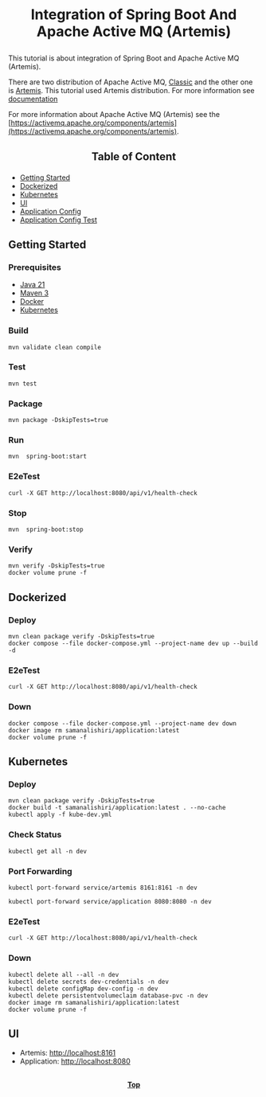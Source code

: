 # <p align="center">Integration of Spring Boot And Apache Active MQ (Artemis)</p>

<p align="justify">

This tutorial is about integration of Spring Boot and Apache Active MQ (Artemis).

</p>

<p align="justify">

There are two distribution of Apache Active MQ, [Classic](https://activemq.apache.org/components/classic/) and the other
one is [Artemis](https://activemq.apache.org/components/artemis/). This tutorial used Artemis distribution. For more
information
see [documentation](https://activemq.apache.org/components/artemis/documentation/latest/spring-integration.html)

For more information about Apache Active MQ (Artemis)  see
the [https://activemq.apache.org/components/artemis](https://activemq.apache.org/components/artemis).

</p>

## <p align="center"> Table of Content </p>

* [Getting Started](#getting-started)
* [Dockerized](#dockerized)
* [Kubernetes](#kubernetes)
* [UI](#ui )
* [Application Config](#application-config)
* [Application Config Test](#application-config-test)

## Getting Started

### Prerequisites

* [Java 21](https://www.oracle.com/java/technologies/downloads)
* [Maven 3](https://maven.apache.org/index.html)
* [Docker](https://www.docker.com)
* [Kubernetes](https://kubernetes.io)

### Build

```shell
mvn validate clean compile 
```

### Test

```shell
mvn test
```

### Package

```shell
mvn package -DskipTests=true
```

### Run

```shell
mvn  spring-boot:start
```

### E2eTest

```shell
curl -X GET http://localhost:8080/api/v1/health-check
```

### Stop

```shell
mvn  spring-boot:stop
```

### Verify

```shell
mvn verify -DskipTests=true
docker volume prune -f
```

## Dockerized

### Deploy

```shell
mvn clean package verify -DskipTests=true
docker compose --file docker-compose.yml --project-name dev up --build -d
```

### E2eTest

```shell
curl -X GET http://localhost:8080/api/v1/health-check
```

### Down

```shell
docker compose --file docker-compose.yml --project-name dev down
docker image rm samanalishiri/application:latest
docker volume prune -f
```

## Kubernetes

### Deploy

```shell
mvn clean package verify -DskipTests=true
docker build -t samanalishiri/application:latest . --no-cache
kubectl apply -f kube-dev.yml
```

### Check Status

```shell
kubectl get all -n dev
```

### Port Forwarding

```shell
kubectl port-forward service/artemis 8161:8161 -n dev
```

```shell
kubectl port-forward service/application 8080:8080 -n dev
```

### E2eTest

```shell
curl -X GET http://localhost:8080/api/v1/health-check
```

### Down

```shell
kubectl delete all --all -n dev
kubectl delete secrets dev-credentials -n dev
kubectl delete configMap dev-config -n dev
kubectl delete persistentvolumeclaim database-pvc -n dev
docker image rm samanalishiri/application:latest
docker volume prune -f
```

## UI

* Artemis: [http://localhost:8161](http://localhost:8161)
* Application: [http://localhost:8080](http://localhost:8080)

##

**<p align="center"> [Top](#integration-of-spring-boot-and-apache-active-mq-artemis) </p>**